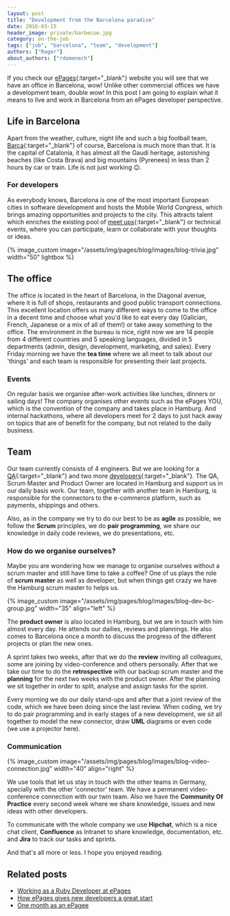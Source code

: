 ```yaml
---
layout: post
title: "Development from the Barcelona paradise"
date: 2016-03-15
header_image: private/barbecue.jpg
category: on-the-job
tags: ["job", "barcelona", "team", "development"]
authors: ["Roger"]
about_authors: ["rdomenech"]
---
```


If you check our [ePages](http://www.epages.com){:target="_blank"} website you will see that we have an office in Barcelona, wow!
Unlike other commercial offices we have a development team, double wow!
In this post I am going to explain what it means to live and work in Barcelona from an ePages developer perspective.

## Life in Barcelona

Apart from the weather, culture, night life and such a big football team, [Barça](http://fcbarcelona.com){:target="_blank"} of course, Barcelona is much more than that.
It is the capital of Catalonia, it has almost all the Gaudí heritage, astonishing beaches (like Costa Brava) and big mountains (Pyrenees) in less than 2 hours by car or train.
Life is not just working 😉.

### For developers

As everybody knows, Barcelona is one of the most important European cities in software development and hosts the Mobile World Congress, which brings amazing opportunities and projects to the city. This attracts talent which enriches the existing pool of [meet ups](http://www.meetup.com/cities/es/barcelona/){:target="_blank"} or technical events, where you can participate, learn or collaborate with your thoughts or ideas.

{% image_custom image="/assets/img/pages/blog/images/blog-trivia.jpg" width="50" lightbox %}

## The office

The office is located in the heart of Barcelona, in the Diagonal avenue, where it is full of shops, restaurants and good public transport connections.
This excellent location offers us many different ways to come to the office in a decent time and choose what you'd like to eat every day (Galician, French, Japanese or a mix of all of them!) or take away something to the office.
The environment in the bureau is nice, right now we are 14 people from 4 different countries and 5 speaking languages, divided in 5 departments (admin, design, development, marketing, and sales).
Every Friday morning we have the **tea time** where we all meet to talk about our 'things' and each team is responsible for presenting their last projects.

### Events

On regular basis we organise after-work activities like lunches, dinners or sailing days!
The company organises other events such as the ePages YOU, which is the convention of the company and takes place in Hamburg.
And internal hackathons, where all developers meet for 2 days to just hack away on topics that are of benefit for the company, but not related to the daily business.

## Team

Our team currently consists of 4 engineers. But we are looking for a [QA](http://www.epages.com/en/career/jobs/QA_BCN-HH.php){:target="_blank"} and two more [developers](http://www.epages.com/en/career/jobs/software-developer.php){:target="_blank"}.
The QA, Scrum Master and Product Owner are located in Hamburg and support us in our daily basis work.
Our team, together with another team in Hamburg, is responsible for the connectors to the e-commerce platform, such as payments, shippings and others.

Also, as in the company we try to do our best to be as **agile** as possible, we follow the **Scrum** principles, we do **pair programming**, we share our knowledge in daily code reviews, we do presentations, etc.

### How do we organise ourselves?

Maybe you are wondering how we manage to organise ourselves without a scrum master and still have time to take a coffee?
One of us plays the role of **scrum master** as well as developer, but when things get crazy we have the Hamburg scrum master to helps us.

{% image_custom image="/assets/img/pages/blog/images/blog-dev-bc-group.jpg" width="35" align="left" %}

The **product owner** is also located in Hamburg, but we are in touch with him almost every day. He attends our dailies, reviews and plannings.
He also comes to Barcelona once a month to discuss the progress of the different projects or plan the new ones.

A sprint takes two weeks, after that we do the **review** inviting all colleagues, some are joining by video-conference and others personally.
After that we take our time to do the **retrospective** with our backup scrum master and the **planning** for the next two weeks with the product owner.
After the planning we sit together in order to split, analyse and assign tasks for the sprint.

Every morning we do our daily stand-ups and after that a joint review of the code, which we have been doing since the last review.
When coding, we try to do pair programming and in early stages of a new development, we sit all together to model the new connector, draw **UML** diagrams or even code (we use a projector here).

### Communication

{% image_custom image="/assets/img/pages/blog/images/blog-video-connection.jpg" width="40" align="right" %}

We use tools that let us stay in touch with the other teams in Germany, specially with the other 'connector' team.
We have a permanent video-conference connection with our twin team.
Also we have the **Community Of Practice** every second week where we share knowledge, issues and new ideas with other developers.

To communicate with the whole company we use **Hipchat**, which is a nice chat client, **Confluence** as Intranet to share knowledge, documentation, etc. and **Jira** to track our tasks and sprints.

And that's all more or less. I hope you enjoyed reading.

## Related posts

* [Working as a Ruby Developer at ePages](/blog/on-the-job/working-as-a-ruby-developer-at-epages/)
* [How ePages gives new developers a great start](/blog/on-the-job/how-epages-gives-new-developers-a-great-start/)
* [One month as an ePagee](/blog/on-the-job/one-month-as-an-epagee/)
